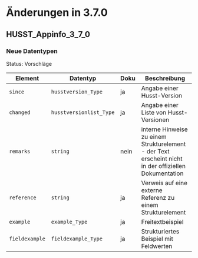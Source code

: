 # Änderungen in 3.7.0

## HUSST_Appinfo_3_7_0
### Neue Datentypen
Status: Vorschläge

| Element     | Datentyp     | Doku|Beschreibung                          |
|--------------|--------------|-----|----------------------------------|
| `since` | `husstversion_Type` |ja| Angabe einer Husst-Version |
| `changed` | `husstversionlist_Type` |ja| Angabe einer Liste von Husst-Versionen |
| `remarks`    | `string` |nein| interne Hinweise zu einem Strukturelement - der Text erscheint nicht in der offiziellen Dokumentation|
| `reference`    | `string` |ja| Verweis auf eine externe Referenz zu einem Strukturelement|
| `example`    | `example_Type` |ja| Freitextbeispiel                      |
| `fieldexample` | `fieldexample_Type` |ja| Strukturiertes Beispiel mit Feldwerten |
